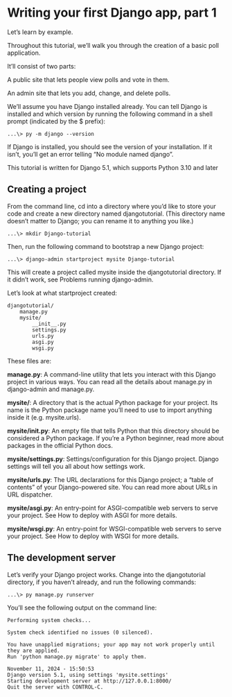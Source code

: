 # Writing your first Django app, part 1

Let’s learn by example.

Throughout this tutorial, we’ll walk you through the creation of a basic poll application.

It’ll consist of two parts:

A public site that lets people view polls and vote in them.

An admin site that lets you add, change, and delete polls.

We’ll assume you have Django installed already. You can tell Django is installed and which version by running the following command in a shell prompt (indicated by the $ prefix):

```console
...\> py -m django --version
```
If Django is installed, you should see the version of your installation. If it isn’t, you’ll get an error telling “No module named django”.

This tutorial is written for Django 5.1, which supports Python 3.10 and later

## Creating a project

From the command line, cd into a directory where you’d like to store your code and create a new directory named djangotutorial. (This directory name doesn’t matter to Django; you can rename it to anything you like.)

```console
...\> mkdir Django-tutorial
```

Then, run the following command to bootstrap a new Django project:

```console
...\> django-admin startproject mysite Django-tutorial
```

This will create a project called mysite inside the djangotutorial directory. If it didn’t work, see Problems running django-admin.

Let’s look at what startproject created:

```console
djangotutorial/
    manage.py
    mysite/
        __init__.py
        settings.py
        urls.py
        asgi.py
        wsgi.py
```

These files are:

**manage.py**: A command-line utility that lets you interact with this Django project in various ways. You can read all the details about manage.py in django-admin and manage.py.

**mysite/**: A directory that is the actual Python package for your project. Its name is the Python package name you’ll need to use to import anything inside it (e.g. mysite.urls).

**mysite/__init__.py**: An empty file that tells Python that this directory should be considered a Python package. If you’re a Python beginner, read more about packages in the official Python docs.

**mysite/settings.py**: Settings/configuration for this Django project. Django settings will tell you all about how settings work.

**mysite/urls.py**: The URL declarations for this Django project; a “table of contents” of your Django-powered site. You can read more about URLs in URL dispatcher.

**mysite/asgi.py**: An entry-point for ASGI-compatible web servers to serve your project. See How to deploy with ASGI for more details.

**mysite/wsgi.py**: An entry-point for WSGI-compatible web servers to serve your project. See How to deploy with WSGI for more details.

## The development server

Let’s verify your Django project works. Change into the djangotutorial directory, if you haven’t already, and run the following commands:

```console
...\> py manage.py runserver
```

You’ll see the following output on the command line:
```console
Performing system checks...

System check identified no issues (0 silenced).

You have unapplied migrations; your app may not work properly until they are applied.
Run 'python manage.py migrate' to apply them.

November 11, 2024 - 15:50:53
Django version 5.1, using settings 'mysite.settings'
Starting development server at http://127.0.0.1:8000/
Quit the server with CONTROL-C.
```
